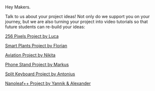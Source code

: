 Hey Makers. 

Talk to us about your project ideas! Not only do we support you on your journey, but we are also turning your project into video tutorials so that future students can re-build your ideas:

[256 Pixels Project by Luca](./projects/256-pixels-project.md)

[Smart Plants Project by Florian](./projects/smart-plants-project.md)

[Aviation Project by Nikita](./projects/aviation-project.md)

[Phone Stand Project by Markus](./projects/phone-stand-project.md)

[Split Keyboard Project by Antonius](./projects/split-keyboard-project.md)

[Nanoleaf++ Project by Yannik & Alexander](./projects/nanoleafplus-project.md)